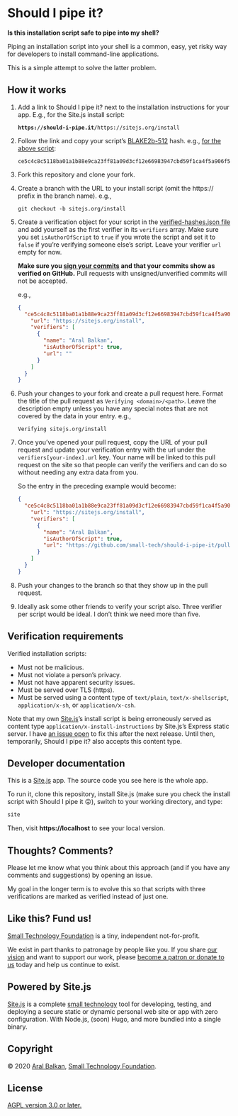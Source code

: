 # Should I pipe it?

__Is this installation script safe to pipe into my shell?__

Piping an installation script into your shell is a common, easy, yet risky way for developers to install command-line applications.

This is a simple attempt to solve the latter problem.

## How it works

1. Add a link to Should I pipe it? next to the installation instructions for your app. E.g., for the Site.js install script:

    <pre><code><strong>https://should-i-pipe.it/</strong>https://sitejs.org/install</pre></code>

2. Follow the link and copy your script’s [BLAKE2b-512](https://en.wikipedia.org/wiki/BLAKE_%28hash_function%29#BLAKE2b_algorithm) hash. e.g., [for the above script](https://should-i-pipe.it/https://sitejs.org/install):

    ```
    ce5c4c8c5118ba01a1b88e9ca23ff81a09d3cf12e66983947cbd59f1ca4f5a906f59d02142d05aac9d304874123b42f2639436151d4e675b8d0549a6c9f4de6c
    ```

3. Fork this repository and clone your fork.

4. Create a branch with the URL to your install script (omit the https:// prefix in the branch name). e.g.,

    ```
    git checkout -b sitejs.org/install
    ```

5. Create a verification object for your script in the [verified-hashes.json file](https://github.com/small-tech/should-i-pipe-it/blob/master/.dynamic/verified-hashes.json) and add yourself as the first verifier in its `verifiers` array. Make sure you set `isAuthorOfScript` to `true` if you wrote the script and set it to `false` if you’re verifying someone else’s script. Leave your verifier `url` empty for now.

    __Make sure you [sign your commits](https://help.github.com/en/github/authenticating-to-github/about-commit-signature-verification) and that your commits show as verified on GitHub.__ Pull requests with unsigned/unverified commits will not be accepted.

    e.g.,

    ```json
    {
      "ce5c4c8c5118ba01a1b88e9ca23ff81a09d3cf12e66983947cbd59f1ca4f5a906f59d02142d05aac9d304874123b42f2639436151d4e675b8d0549a6c9f4de6c": {
        "url": "https://sitejs.org/install",
        "verifiers": [
          {
            "name": "Aral Balkan",
            "isAuthorOfScript": true,
            "url": ""
          }
        ]
      }
    }
    ```

6. Push your changes to your fork and create a pull request here. Format the title of the pull request as `Verifying <domain>/<path>`. Leave the description empty unless you have any special notes that are not covered by the data in your entry. e.g.,

    ```
    Verifying sitejs.org/install
    ```

7. Once you’ve opened your pull request, copy the URL of your pull request and update your verification entry with the url under the `verifiers[your-index].url` key. Your name will be linked to this pull request on the site so that people can verify the verifiers and can do so without needing any extra data from you.

    So the entry in the preceding example would become:

    ```json
    {
      "ce5c4c8c5118ba01a1b88e9ca23ff81a09d3cf12e66983947cbd59f1ca4f5a906f59d02142d05aac9d304874123b42f2639436151d4e675b8d0549a6c9f4de6c": {
        "url": "https://sitejs.org/install",
        "verifiers": [
          {
            "name": "Aral Balkan",
            "isAuthorOfScript": true,
            "url": "https://github.com/small-tech/should-i-pipe-it/pull/1"
          }
        ]
      }
    }
    ```

8. Push your changes to the branch so that they show up in the pull request.

9. Ideally ask some other friends to verify your script also. Three verifier per script would be ideal. I don’t think we need more than five.

## Verification requirements

Verified installation scripts:

  - Must not be malicious.
  - Must not violate a person’s privacy.
  - Must not have apparent security issues.
  - Must be served over TLS (https).
  - Must be served using a content type of `text/plain`, `text/x-shellscript`, `application/x-sh`, or `application/x-csh`.

Note that my own [Site.js](https://sitejs.org)’s install script is being erroneously served as content type `application/x-install-instructions` by Site.js’s Express static server. I have [an issue open](https://source.small-tech.org/site.js/app/-/issues/168) to fix this after the next release. Until then, temporarily, Should I pipe it? also accepts this content type.

## Developer documentation

This is a [Site.js](https://sitejs.org) app. The source code you see here is the whole app.

To run it, clone this repository, install Site.js (make sure you check the install script with Should I pipe it 😜), switch to your working directory, and type:

```bash
site
```

Then, visit __https://localhost__ to see your local version.

## Thoughts? Comments?

Please let me know what you think about this approach (and if you have any comments and suggestions) by opening an issue.

My goal in the longer term is to evolve this so that scripts with three verifications are marked as verified instead of just one.

## Like this? Fund us!

[Small Technology Foundation](https://small-tech.org) is a tiny, independent not-for-profit.

We exist in part thanks to patronage by people like you. If you share [our vision](https://small-tech.org/about/#small-technology) and want to support our work, please [become a patron or donate to us](https://small-tech.org/fund-us) today and help us continue to exist.

## Powered by Site.js

[Site.js](https://sitejs.org) is a complete [small technology](https://small-tech.org/about/#small-technology) tool for developing, testing, and deploying a secure static or dynamic personal web site or app with zero configuration. With Node.js, (soon) Hugo, and more bundled into a single binary.


## Copyright

&copy; 2020 [Aral Balkan](https://ar.al), [Small Technology Foundation](https://small-tech.org).

## License

[AGPL version 3.0 or later.](https://www.gnu.org/licenses/agpl-3.0.en.html)
